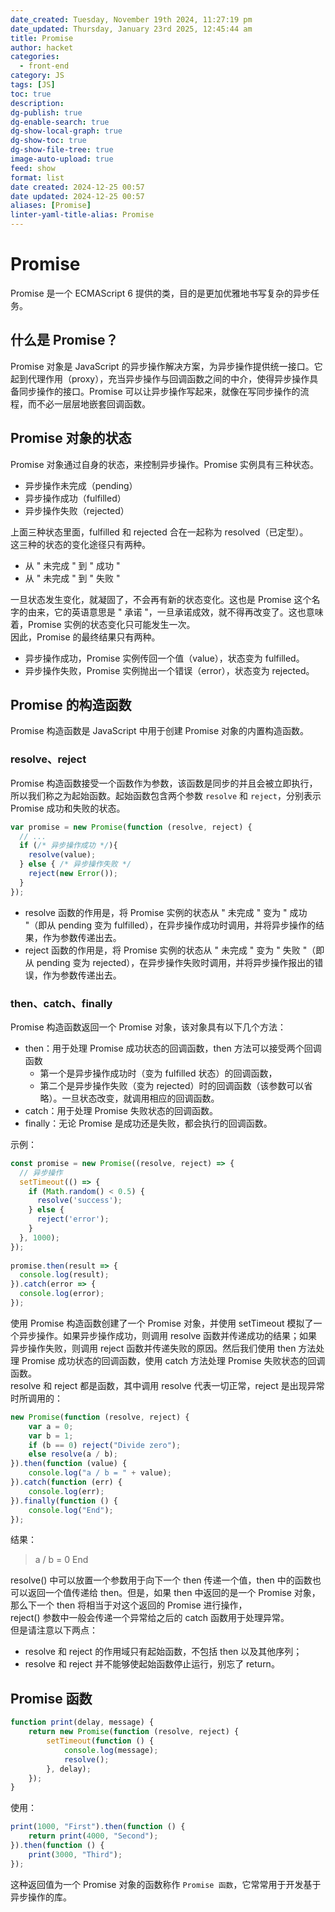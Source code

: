 ```yaml
---
date_created: Tuesday, November 19th 2024, 11:27:19 pm
date_updated: Thursday, January 23rd 2025, 12:45:44 am
title: Promise
author: hacket
categories:
  - front-end
category: JS
tags: [JS]
toc: true
description: 
dg-publish: true
dg-enable-search: true
dg-show-local-graph: true
dg-show-toc: true
dg-show-file-tree: true
image-auto-upload: true
feed: show
format: list
date created: 2024-12-25 00:57
date updated: 2024-12-25 00:57
aliases: [Promise]
linter-yaml-title-alias: Promise
---
```


# Promise

Promise 是一个 ECMAScript 6 提供的类，目的是更加优雅地书写复杂的异步任务。

## 什么是 Promise？

Promise 对象是 JavaScript 的异步操作解决方案，为异步操作提供统一接口。它起到代理作用（proxy），充当异步操作与回调函数之间的中介，使得异步操作具备同步操作的接口。Promise 可以让异步操作写起来，就像在写同步操作的流程，而不必一层层地嵌套回调函数。

## Promise 对象的状态

Promise 对象通过自身的状态，来控制异步操作。Promise 实例具有三种状态。

- 异步操作未完成（pending）
- 异步操作成功（fulfilled）
- 异步操作失败（rejected）

上面三种状态里面，fulfilled 和 rejected 合在一起称为 resolved（已定型）。<br />这三种的状态的变化途径只有两种。

- 从 " 未完成 " 到 " 成功 "
- 从 " 未完成 " 到 " 失败 "

一旦状态发生变化，就凝固了，不会再有新的状态变化。这也是 Promise 这个名字的由来，它的英语意思是 " 承诺 "，一旦承诺成效，就不得再改变了。这也意味着，Promise 实例的状态变化只可能发生一次。<br />因此，Promise 的最终结果只有两种。

- 异步操作成功，Promise 实例传回一个值（value），状态变为 fulfilled。
- 异步操作失败，Promise 实例抛出一个错误（error），状态变为 rejected。

## Promise 的构造函数

Promise 构造函数是 JavaScript 中用于创建 Promise 对象的内置构造函数。

### resolve、reject

Promise 构造函数接受一个函数作为参数，该函数是同步的并且会被立即执行，所以我们称之为起始函数。起始函数包含两个参数 `resolve` 和 `reject`，分别表示 Promise 成功和失败的状态。

```javascript
var promise = new Promise(function (resolve, reject) {
  // ...
  if (/* 异步操作成功 */){
    resolve(value);
  } else { /* 异步操作失败 */
    reject(new Error());
  }
});
```

- resolve 函数的作用是，将 Promise 实例的状态从 " 未完成 " 变为 " 成功 "（即从 pending 变为 fulfilled），在异步操作成功时调用，并将异步操作的结果，作为参数传递出去。
- reject 函数的作用是，将 Promise 实例的状态从 " 未完成 " 变为 " 失败 "（即从 pending 变为 rejected），在异步操作失败时调用，并将异步操作报出的错误，作为参数传递出去。

### then、catch、finally

Promise 构造函数返回一个 Promise 对象，该对象具有以下几个方法：

- then：用于处理 Promise 成功状态的回调函数，then 方法可以接受两个回调函数
  - 第一个是异步操作成功时（变为 fulfilled 状态）的回调函数，
  - 第二个是异步操作失败（变为 rejected）时的回调函数（该参数可以省略）。一旦状态改变，就调用相应的回调函数。
- catch：用于处理 Promise 失败状态的回调函数。
- finally：无论 Promise 是成功还是失败，都会执行的回调函数。

示例：

```javascript
const promise = new Promise((resolve, reject) => {
  // 异步操作
  setTimeout(() => {
    if (Math.random() < 0.5) {
      resolve('success');
    } else {
      reject('error');
    }
  }, 1000);
});
 
promise.then(result => {
  console.log(result);
}).catch(error => {
  console.log(error);
});
```

使用 Promise 构造函数创建了一个 Promise 对象，并使用 setTimeout 模拟了一个异步操作。如果异步操作成功，则调用 resolve 函数并传递成功的结果；如果异步操作失败，则调用 reject 函数并传递失败的原因。然后我们使用 then 方法处理 Promise 成功状态的回调函数，使用 catch 方法处理 Promise 失败状态的回调函数。<br />resolve 和 reject 都是函数，其中调用 resolve 代表一切正常，reject 是出现异常时所调用的：

```javascript
new Promise(function (resolve, reject) {
    var a = 0;
    var b = 1;
    if (b == 0) reject("Divide zero");
    else resolve(a / b);
}).then(function (value) {
    console.log("a / b = " + value);
}).catch(function (err) {
    console.log(err);
}).finally(function () {
    console.log("End");
});
```

结果：

> a / b = 0
> End

resolve() 中可以放置一个参数用于向下一个 then 传递一个值，then 中的函数也可以返回一个值传递给 then。但是，如果 then 中返回的是一个 Promise 对象，那么下一个 then 将相当于对这个返回的 Promise 进行操作，<br />reject() 参数中一般会传递一个异常给之后的 catch 函数用于处理异常。<br />但是请注意以下两点：

- resolve 和 reject 的作用域只有起始函数，不包括 then 以及其他序列；
- resolve 和 reject 并不能够使起始函数停止运行，别忘了 return。

## Promise 函数

```javascript
function print(delay, message) {
    return new Promise(function (resolve, reject) {
        setTimeout(function () {
            console.log(message);
            resolve();
        }, delay);
    });
}
```

使用：

```javascript
print(1000, "First").then(function () {
    return print(4000, "Second");
}).then(function () {
    print(3000, "Third");
});
```

这种返回值为一个 Promise 对象的函数称作 `Promise 函数`，它常常用于开发基于异步操作的库。
